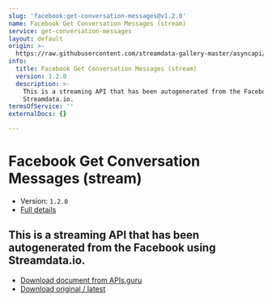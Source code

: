 ```yaml
---
slug: 'facebook:get-conversation-messages@v1.2.0'
name: Facebook Get Conversation Messages (stream)
service: get-conversation-messages
layout: default
origin: >-
  https://raw.githubusercontent.com/streamdata-gallery-master/asyncapi/master/_listings/facebook/facebook-get-conversation-messages-stream-async.md
info:
  title: Facebook Get Conversation Messages (stream)
  version: 1.2.0
  description: >-
    This is a streaming API that has been autogenerated from the Facebook using
    Streamdata.io.
termsOfService: ''
externalDocs: {}

---
```

# Facebook Get Conversation Messages (stream)

* Version: `1.2.0`
* [Full details](../html/facebook:get-conversation-messages@v1.2.0.html)




## This is a streaming API that has been autogenerated from the Facebook using Streamdata.io.



* [Download document from APIs.guru](https://raw.githubusercontent.com/APIs-guru/asyncapi-directory/master/docs/APIs/facebook%3Aget-conversation-messages%40v1.2.0.yaml)
* [Download original / latest](https://raw.githubusercontent.com/streamdata-gallery-master/asyncapi/master/_listings/facebook/facebook-get-conversation-messages-stream-async.md)

<script type="application/ld+json">
{
  "@context": "http://schema.org/",
  "@type": "WebAPI",
  "description": "This is a streaming API that has been autogenerated from the Facebook using Streamdata.io.",
  "documentation": "",

  "name": "Facebook Get Conversation Messages (stream)"
}
</script>
